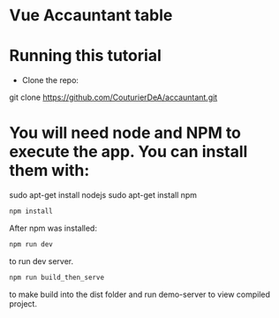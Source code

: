 # Vue Accauntant table

# Running this tutorial
-  Clone the repo:

git clone https://github.com/CouturierDeA/accauntant.git

# You will need node and NPM to execute the app. You can install them with:

sudo apt-get install nodejs
sudo apt-get install npm

``` bash
npm install
```

After npm was installed:

``` bash
npm run dev
```

to run dev server.

``` bash
npm run build_then_serve
```

to make build into the dist folder and run demo-server to view compiled project.